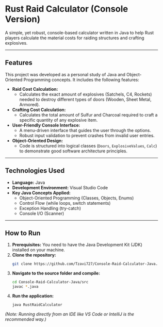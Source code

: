 # Rust Raid Calculator (Console Version)

A simple, yet robust, console-based calculator written in Java to help Rust players calculate the material costs for raiding structures and crafting explosives.

---

## Features

This project was developed as a personal study of Java and Object-Oriented Programming concepts. It includes the following features:

*   **Raid Cost Calculation:**
    *   Calculates the exact amount of explosives (Satchels, C4, Rockets) needed to destroy different types of doors (Wooden, Sheet Metal, Armored).
*   **Crafting Cost Calculation:**
    *   Calculates the total amount of Sulfur and Charcoal required to craft a specific quantity of any explosive item.
*   **User-Friendly Console Interface:**
    *   A menu-driven interface that guides the user through the options.
    *   Robust input validation to prevent crashes from invalid user entries.
*   **Object-Oriented Design:**
    *   Code is structured into logical classes (`Doors`, `ExplosiveValues`, `Calc`) to demonstrate good software architecture principles.

---

## Technologies Used

*   **Language:** Java
*   **Development Environment:** Visual Studio Code
*   **Key Java Concepts Applied:**
    *   Object-Oriented Programming (Classes, Objects, Enums)
    *   Control Flow (while loops, switch statements)
    *   Exception Handling (try-catch)
    *   Console I/O (Scanner)

---

## How to Run

1.  **Prerequisites:** You need to have the Java Development Kit (JDK) installed on your machine.
2.  **Clone the repository:**
    ```bash
    git clone https://github.com/Tzavi727/Console-Raid-Calculator-Java.git
    ```
3.  **Navigate to the source folder and compile:**
    ```bash
    cd Console-Raid-Calculator-Java/src
    javac *.java
    ```
4.  **Run the application:**
    ```bash
    java RustRaidCalculator 
    ```
*(Note: Running directly from an IDE like VS Code or IntelliJ is the recommended way.)*
